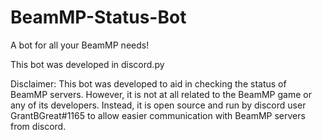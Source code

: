 # BeamMP-Status-Bot
A bot for all your BeamMP needs!

This bot was developed in discord.py
 
Disclaimer:
This bot was developed to aid in checking the status of BeamMP servers. However, it is not at all related to the BeamMP game or any of its developers. Instead, it is open source and run by discord user GrantBGreat#1165 to allow easier communication with BeamMP servers from discord.
